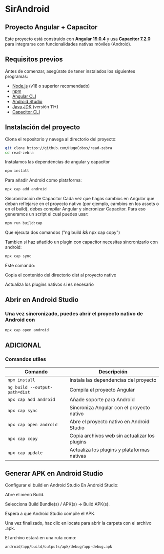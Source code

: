 # SirAndroid

## Proyecto Angular + Capacitor

Este proyecto está construido con **Angular 19.0.4** y usa **Capacitor 7.2.0** para integrarse con funcionalidades nativas móviles (Android).

## Requisitos previos

Antes de comenzar, asegúrate de tener instalados los siguientes programas:

- [Node.js](https://nodejs.org/) (v18 o superior recomendado)
- [npm](https://www.npmjs.com/)
- [Angular CLI](https://angular.io/cli)
- [Android Studio](https://developer.android.com/studio)
- [Java JDK](https://www.oracle.com/java/technologies/javase-jdk11-downloads.html) (versión 11+)
- [Capacitor CLI](https://capacitorjs.com/docs/getting-started)

## Instalación del proyecto

Clona el repositorio y navega al directorio del proyecto:

```bash
git clone https://github.com/HugoCobos/read-zebra
cd read-zebra
```

Instalamos las dependencias de angular y capacitor

```bash
npm install
```

Para añadir Android como plataforma:

```bash
npx cap add android
```

Sincronización de Capacitor
Cada vez que hagas cambios en Angular que deban reflejarse en el proyecto nativo (por ejemplo, cambios en los assets o en el build), debes compilar Angular y sincronizar Capacitor. Para eso generamos un script el cual puedes usar:

```bash
npm run build:cap
```

Que ejecuta dos comandos ("ng build && npx cap copy")

Tambien si haz añadido un plugin con capacitor necesitas sincronizarlo con android:

```bash
npx cap sync
```

Este comando:

Copia el contenido del directorio dist al proyecto nativo

Actualiza los plugins nativos si es necesario

## Abrir en Android Studio

### Una vez sincronizado, puedes abrir el proyecto nativo de Android con

```bash
npx cap open android

```

## ADICIONAL

### Comandos utiles

| Comando                       | Descripción                                   |
| ----------------------------- | --------------------------------------------- |
| `npm install`                 | Instala las dependencias del proyecto         |
| `ng build --output-path=dist` | Compila el proyecto Angular                   |
| `npx cap add android`         | Añade soporte para Android                    |
| `npx cap sync`                | Sincroniza Angular con el proyecto nativo     |
| `npx cap open android`        | Abre el proyecto nativo en Android Studio     |
| `npx cap copy`                | Copia archivos web sin actualizar los plugins |
| `npx cap update`              | Actualiza los plugins y plataformas nativas   |

## Generar APK en Android Studio

Configurar el build en Android Studio
En Android Studio:

Abre el menú Build.

Selecciona Build Bundle(s) / APK(s) → Build APK(s).

Espera a que Android Studio compile el APK.

Una vez finalizado, haz clic en locate para abrir la carpeta con el archivo .apk.

El archivo estará en una ruta como:

```bash
android/app/build/outputs/apk/debug/app-debug.apk
```
